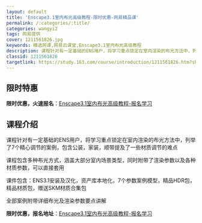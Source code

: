 ```yaml
---
layout: default
title: 'Enscape3.1室内布光高级教程-限时优惠-网易精品课'
permalink: /:categories/:title/
categories: wangyi2
tags: 网易提供
cover: 1211561826.jpg
keywords: 精选网课,网易云课堂,Enscape3.1室内布光高级教程
description: 课程针对有一定基础的ENS用户，将学习重点锁定在室内渲染的布光方法中，列举了7个精心调节的案例，包含公装，家装，顺带提及
classid: 1211561826
targetlink: https://study.163.com/course/introduction/1211561826.htm?share=1&shareId=1025206652&utm_campaign=share&utm_medium=iphoneShare&utm_source=&utm_u=1025206652
---
```


## 限时特惠

**限时优惠，火速报名**：[Enscape3.1室内布光高级教程-报名学习](https://study.163.com/course/introduction/1211561826.htm?share=1&shareId=1025206652&utm_campaign=share&utm_medium=iphoneShare&utm_source=&utm_u=1025206652)

## 课程介绍

课程针对有一定基础的ENS用户，将学习重点锁定在室内渲染的布光方法中，列举了7个精心调节的案例，包含公装，家装，顺带提及了一些材质调节的难点

课程包含多种布光方式，涵盖大部分室内场景类型，同时附带了渲染参数以及各种材质参数，可以直接套用

课件包含：ENS3.1安装及汉化，资产库本地化，7个参数案例模型，精品HDR包，精品材质包，赠送SKM材质合集包

全部案例附带详细布光及渲染参数要点讲解

**限时优惠，报名地址**：[Enscape3.1室内布光高级教程-报名学习](https://study.163.com/course/introduction/1211561826.htm?share=1&shareId=1025206652&utm_campaign=share&utm_medium=iphoneShare&utm_source=&utm_u=1025206652)

